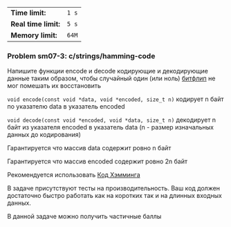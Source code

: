 |                      |       |
|----------------------|-------|
| **Time limit:**      | `1 s` |
| **Real time limit:** | `5 s` |
| **Memory limit:**    | `64M` |


### Problem sm07-3: c/strings/hamming-code

Напишите функции encode и decode кодирующие и декодирующие данные таким образом, чтобы случайный
один (или ноль) [битфлип](https://en.wikipedia.org/wiki/RAM_parity) не мог помешать их восстановить

`void encode(const void *data, void *encoded, size_t n)` кодирует n байт по указателю data в
указатель encoded

`void decode(const void *encoded, void *data, size_t n)` декодирует n байт из указателя encoded в
указатель data (n - размер изначальных данных до кодирования)

Гарантируется что массив data содержит ровно n байт

Гарантируется что массив encoded содержит ровно 2n байт

Рекомендуется использовать [Код Хэмминга](https://en.wikipedia.org/wiki/Hamming_code)

В задаче присутствуют тесты на производительность. Ваш код должен достаточно быстро работать как на
коротких так и на длинных входных данных.

В данной задаче можно получить частичные баллы

